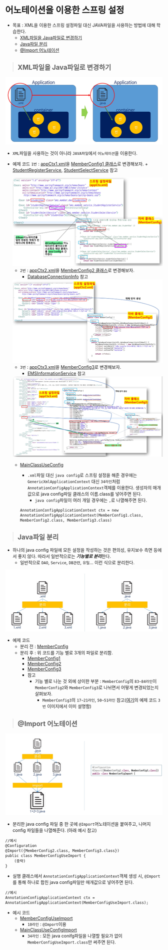 # 어노테이션을 이용한 스프링 설정

+ 목표 : XML을 이용한 스프링 설정파일 대신 JAVA파일을 사용하는 방법에 대해 학습한다.
    + [XML파일을 Java파일로 변경하기](https://github.com/journeytorainbow/Spring_study_note/blob/master/%EC%96%B4%EB%85%B8%ED%85%8C%EC%9D%B4%EC%85%98_%EC%9D%B4%EC%9A%A9_%EC%8A%A4%ED%94%84%EB%A7%81%EC%84%A4%EC%A0%951/%EB%A9%94%EB%AA%A8.md#xml%ED%8C%8C%EC%9D%BC%EC%9D%84-java%ED%8C%8C%EC%9D%BC%EB%A1%9C-%EB%B3%80%EA%B2%BD%ED%95%98%EA%B8%B0)
    + [Java파일 분리](https://github.com/journeytorainbow/Spring_study_note/blob/master/%EC%96%B4%EB%85%B8%ED%85%8C%EC%9D%B4%EC%85%98_%EC%9D%B4%EC%9A%A9_%EC%8A%A4%ED%94%84%EB%A7%81%EC%84%A4%EC%A0%951/%EB%A9%94%EB%AA%A8.md#java%ED%8C%8C%EC%9D%BC-%EB%B6%84%EB%A6%AC)
    + [@Import 어노테이션](https://github.com/journeytorainbow/Spring_study_note/blob/master/%EC%96%B4%EB%85%B8%ED%85%8C%EC%9D%B4%EC%85%98_%EC%9D%B4%EC%9A%A9_%EC%8A%A4%ED%94%84%EB%A7%81%EC%84%A4%EC%A0%951/%EB%A9%94%EB%AA%A8.md#import-%EC%96%B4%EB%85%B8%ED%85%8C%EC%9D%B4%EC%85%98)

> ## XML파일을 Java파일로 변경하기

<img src="https://github.com/journeytorainbow/Spring_study_note/blob/master/%EC%96%B4%EB%85%B8%ED%85%8C%EC%9D%B4%EC%85%98_%EC%9D%B4%EC%9A%A9_%EC%8A%A4%ED%94%84%EB%A7%81%EC%84%A4%EC%A0%951/img/img1.JPG?raw=trueimg1">

+ `XML`파일을 사용하는 것이 아니라 `JAVA파일`에서 `어노테이션`을 이용한다.

+ 예제 코드
     `1번` : [appCtx1.xml](https://github.com/journeytorainbow/Spring_study_note/blob/master/%EC%96%B4%EB%85%B8%ED%85%8C%EC%9D%B4%EC%85%98_%EC%9D%B4%EC%9A%A9_%EC%8A%A4%ED%94%84%EB%A7%81%EC%84%A4%EC%A0%951/testPjt10/src/main/resources/appCtx1.xml)을 [MemberConfig1 클래스](https://github.com/journeytorainbow/Spring_study_note/blob/master/%EC%96%B4%EB%85%B8%ED%85%8C%EC%9D%B4%EC%85%98_%EC%9D%B4%EC%9A%A9_%EC%8A%A4%ED%94%84%EB%A7%81%EC%84%A4%EC%A0%951/testPjt10/src/main/java/ems/member/config/MemberConfig1.java)로 변경해보자.
        + [StudentRegisterService](https://github.com/journeytorainbow/Spring_study_note/blob/master/%EC%96%B4%EB%85%B8%ED%85%8C%EC%9D%B4%EC%85%98_%EC%9D%B4%EC%9A%A9_%EC%8A%A4%ED%94%84%EB%A7%81%EC%84%A4%EC%A0%951/testPjt10/src/main/java/ems/member/service/StudentRegisterService.java), [StudentSelectService](https://github.com/journeytorainbow/Spring_study_note/blob/master/%EC%96%B4%EB%85%B8%ED%85%8C%EC%9D%B4%EC%85%98_%EC%9D%B4%EC%9A%A9_%EC%8A%A4%ED%94%84%EB%A7%81%EC%84%A4%EC%A0%951/testPjt10/src/main/java/ems/member/service/StudentSelectService.java) 참고

    <img src="https://github.com/journeytorainbow/Spring_study_note/blob/master/%EC%96%B4%EB%85%B8%ED%85%8C%EC%9D%B4%EC%85%98_%EC%9D%B4%EC%9A%A9_%EC%8A%A4%ED%94%84%EB%A7%81%EC%84%A4%EC%A0%951/img/img2.JPG">

    + `2번` : [appCtx2.xml](https://github.com/journeytorainbow/Spring_study_note/blob/master/%EC%96%B4%EB%85%B8%ED%85%8C%EC%9D%B4%EC%85%98_%EC%9D%B4%EC%9A%A9_%EC%8A%A4%ED%94%84%EB%A7%81%EC%84%A4%EC%A0%951/testPjt10/src/main/resources/appCtx2.xml)을 [MemberConfig2 클래스](https://github.com/journeytorainbow/Spring_study_note/blob/master/%EC%96%B4%EB%85%B8%ED%85%8C%EC%9D%B4%EC%85%98_%EC%9D%B4%EC%9A%A9_%EC%8A%A4%ED%94%84%EB%A7%81%EC%84%A4%EC%A0%951/testPjt10/src/main/java/ems/member/config/MemberConfig2.java)로 변경해보자.
        + [DatabaseConnectionInfo](https://github.com/journeytorainbow/Spring_study_note/blob/master/%EC%96%B4%EB%85%B8%ED%85%8C%EC%9D%B4%EC%85%98_%EC%9D%B4%EC%9A%A9_%EC%8A%A4%ED%94%84%EB%A7%81%EC%84%A4%EC%A0%951/testPjt10/src/main/java/ems/member/DataBaseConnectionInfo.java) 참고

    <img src="https://github.com/journeytorainbow/Spring_study_note/blob/master/%EC%96%B4%EB%85%B8%ED%85%8C%EC%9D%B4%EC%85%98_%EC%9D%B4%EC%9A%A9_%EC%8A%A4%ED%94%84%EB%A7%81%EC%84%A4%EC%A0%951/img/img3.JPG">

    + `3번` : [appCtx3.xml](https://github.com/journeytorainbow/Spring_study_note/blob/master/%EC%96%B4%EB%85%B8%ED%85%8C%EC%9D%B4%EC%85%98_%EC%9D%B4%EC%9A%A9_%EC%8A%A4%ED%94%84%EB%A7%81%EC%84%A4%EC%A0%951/testPjt10/src/main/resources/appCtx3.xml)을 [MemberConfig3](https://github.com/journeytorainbow/Spring_study_note/blob/master/%EC%96%B4%EB%85%B8%ED%85%8C%EC%9D%B4%EC%85%98_%EC%9D%B4%EC%9A%A9_%EC%8A%A4%ED%94%84%EB%A7%81%EC%84%A4%EC%A0%951/testPjt10/src/main/java/ems/member/config/MemberConfig3.java)로 변경해보자.
        + [EMSInformationService](https://github.com/journeytorainbow/Spring_study_note/blob/master/%EC%96%B4%EB%85%B8%ED%85%8C%EC%9D%B4%EC%85%98_%EC%9D%B4%EC%9A%A9_%EC%8A%A4%ED%94%84%EB%A7%81%EC%84%A4%EC%A0%951/testPjt10/src/main/java/ems/member/service/EMSInformationService.java) 참고

    <img src="https://github.com/journeytorainbow/Spring_study_note/blob/master/%EC%96%B4%EB%85%B8%ED%85%8C%EC%9D%B4%EC%85%98_%EC%9D%B4%EC%9A%A9_%EC%8A%A4%ED%94%84%EB%A7%81%EC%84%A4%EC%A0%951/img/img6.JPG">

    + [MainClassUseConfig](https://github.com/journeytorainbow/Spring_study_note/blob/master/%EC%96%B4%EB%85%B8%ED%85%8C%EC%9D%B4%EC%85%98_%EC%9D%B4%EC%9A%A9_%EC%8A%A4%ED%94%84%EB%A7%81%EC%84%A4%EC%A0%951/testPjt10/src/main/java/ems/member/MainClassUseConfig.java)
        + `.xml`파일 대신 `java config`로 스프링 설정을 해준 경우에는 `GenericXmlApplicationContext` 대신 `34라인`처럼 `AnnotationConfigApplicationContext`객체를 이용한다. 생성자의 매개값으로 java config파일 클래스의 이름.class를 넣어주면 된다.
            + `java config`파일이 여러 개일 경우에는 `,`로 나열해주면 된다.

        ```
        AnnotationConfigApplicationContext ctx = new AnnotationConfigApplicationContext(MemberConfig1.class, MemberConfig2.class, MemberConfig3.class)
        ```

> ## Java파일 분리

+ 하나의 java config 파일에 모든 설정을 작성하는 것은 편의성, 유지보수 측면 등에서 좋지 않다. 따라서 일반적으로는 ***기능별로 분리***한다.
    + 일반적으로 `DAO`, `Service`, `DB관련`, `유틸`... 이런 식으로 분리한다.

<img src="https://github.com/journeytorainbow/Spring_study_note/blob/master/%EC%96%B4%EB%85%B8%ED%85%8C%EC%9D%B4%EC%85%98_%EC%9D%B4%EC%9A%A9_%EC%8A%A4%ED%94%84%EB%A7%81%EC%84%A4%EC%A0%951/img/img4.JPG">

+ 예제 코드
    + 분리 전 : [MemberConfig](https://github.com/journeytorainbow/Spring_study_note/blob/master/%EC%96%B4%EB%85%B8%ED%85%8C%EC%9D%B4%EC%85%98_%EC%9D%B4%EC%9A%A9_%EC%8A%A4%ED%94%84%EB%A7%81%EC%84%A4%EC%A0%951/testPjt10/src/main/java/ems/member/config/MemberConfig.java)
    + 분리 후 : 위 코드를 기능 별로 3개의 파일로 분리함. 
        + [MemberConfig1](https://github.com/journeytorainbow/Spring_study_note/blob/master/%EC%96%B4%EB%85%B8%ED%85%8C%EC%9D%B4%EC%85%98_%EC%9D%B4%EC%9A%A9_%EC%8A%A4%ED%94%84%EB%A7%81%EC%84%A4%EC%A0%951/testPjt10/src/main/java/ems/member/config/MemberConfig1.java)
        + [MemberConfig2](https://github.com/journeytorainbow/Spring_study_note/blob/master/%EC%96%B4%EB%85%B8%ED%85%8C%EC%9D%B4%EC%85%98_%EC%9D%B4%EC%9A%A9_%EC%8A%A4%ED%94%84%EB%A7%81%EC%84%A4%EC%A0%951/testPjt10/src/main/java/ems/member/config/MemberConfig2.java)
        + [MemberConfig3](https://github.com/journeytorainbow/Spring_study_note/blob/master/%EC%96%B4%EB%85%B8%ED%85%8C%EC%9D%B4%EC%85%98_%EC%9D%B4%EC%9A%A9_%EC%8A%A4%ED%94%84%EB%A7%81%EC%84%A4%EC%A0%951/testPjt10/src/main/java/ems/member/config/MemberConfig3.java)
        + 참고
            + 기능 별로 나눈 것 외에 상이한 부분 : `MemberConfig`의 `83~84라인`이 `MemberConfig2`와 `MemberConfig3`로 나뉘면서 어떻게 변경되었는지 살펴보자.
                + `MemberConfig3`의 `17~21라인`, `50~51라인` 참고([여기](https://github.com/journeytorainbow/Spring_study_note/blob/master/%EC%96%B4%EB%85%B8%ED%85%8C%EC%9D%B4%EC%85%98_%EC%9D%B4%EC%9A%A9_%EC%8A%A4%ED%94%84%EB%A7%81%EC%84%A4%EC%A0%951/%EB%A9%94%EB%AA%A8.md#xml%ED%8C%8C%EC%9D%BC%EC%9D%84-java%ED%8C%8C%EC%9D%BC%EB%A1%9C-%EB%B3%80%EA%B2%BD%ED%95%98%EA%B8%B0)의 예제 코드 `3번` 이미지에서 이미 설명함)

> ## @Import 어노테이션

<img src="https://github.com/journeytorainbow/Spring_study_note/blob/master/%EC%96%B4%EB%85%B8%ED%85%8C%EC%9D%B4%EC%85%98_%EC%9D%B4%EC%9A%A9_%EC%8A%A4%ED%94%84%EB%A7%81%EC%84%A4%EC%A0%951/img/img5.JPG">

+ 분리한 java config 파일 중 한 곳에 `@Import`어노테이션을 붙여주고, 나머지 config 파일들을 나열해준다. (아래 예시 참고)

```
//예시
@Configuration
@Import({MemberConfig2.class, MemberConfig3.class})
public class MemberConfigUseImport {
    (중략)
}
```

+ 실행 클래스에서 `AnnotationConfigApplicationContext`객체 생성 시, `@Import`를 통해 하나로 합친 java config파일만 매개값으로 넣어주면 된다.

```
//예시
AnnotationConfigApplicationContext ctx = AnnotationConfigApplicationContext(MemberConfigUseImport.class);
```

+ 예시 코드
    + [MemberConfigUseImport](https://github.com/journeytorainbow/Spring_study_note/blob/master/%EC%96%B4%EB%85%B8%ED%85%8C%EC%9D%B4%EC%85%98_%EC%9D%B4%EC%9A%A9_%EC%8A%A4%ED%94%84%EB%A7%81%EC%84%A4%EC%A0%951/testPjt10/src/main/java/ems/member/config/MemberConfigUseImport.java)
        + `10라인` : `@Import`이용
    + [MainClassUseConfigImport](https://github.com/journeytorainbow/Spring_study_note/blob/master/%EC%96%B4%EB%85%B8%ED%85%8C%EC%9D%B4%EC%85%98_%EC%9D%B4%EC%9A%A9_%EC%8A%A4%ED%94%84%EB%A7%81%EC%84%A4%EC%A0%951/testPjt10/src/main/java/ems/member/MainClassUseConfigImport.java)
        + `34라인` : 모든 java conifg파일을 나열할 필요가 없이 `MemberConfigUseImport.class`만 써주면 된다.